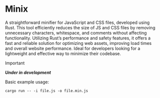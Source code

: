 # Minix

A straightforward minifier for JavaScript and CSS files, developed using Rust. This tool efficiently reduces the size of JS and CSS files by removing unnecessary characters, whitespace, and comments without affecting functionality. Utilizing Rust’s performance and safety features, it offers a fast and reliable solution for optimizing web assets, improving load times and overall website performance. Ideal for developers looking for a lightweight and effective way to minimize their codebase.

> [!important]
> ***Under in development***

Basic example usage:

```shell
cargo run -- -i file.js -o file.min.js
```
